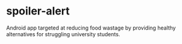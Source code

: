 # spoiler-alert
Android app targeted at reducing food wastage by providing healthy alternatives for struggling university students.
